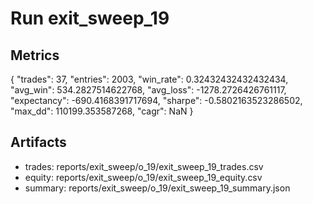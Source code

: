 # Run exit_sweep_19

## Metrics
{
  "trades": 37,
  "entries": 2003,
  "win_rate": 0.32432432432432434,
  "avg_win": 534.2827514622768,
  "avg_loss": -1278.2726426761117,
  "expectancy": -690.4168391717694,
  "sharpe": -0.5802163523286502,
  "max_dd": 110199.353587268,
  "cagr": NaN
}

## Artifacts
- trades: reports/exit_sweep/o_19/exit_sweep_19_trades.csv
- equity: reports/exit_sweep/o_19/exit_sweep_19_equity.csv
- summary: reports/exit_sweep/o_19/exit_sweep_19_summary.json